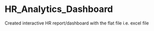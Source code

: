 # HR_Analytics_Dashboard
Created interactive HR report/dashboard with the flat file i.e. excel file
